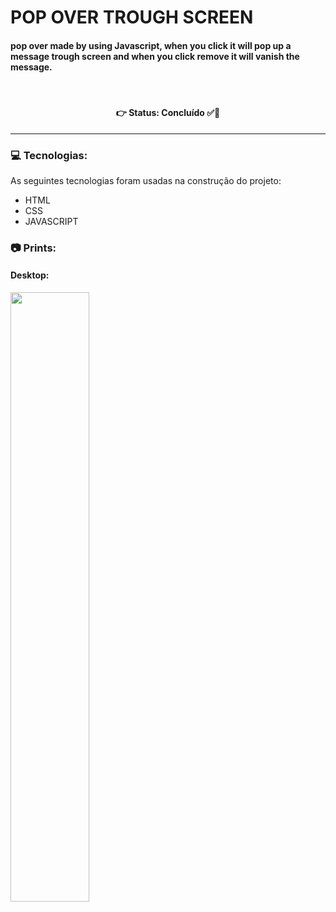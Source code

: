 # POP OVER TROUGH SCREEN
#### pop over made by using Javascript, when you click it will pop up a message trough screen and when you click remove it will vanish the message.



<br />

<h4 align='center'>
👉 Status: Concluído ✅👏
</h4>
<hr />

### 💻 Tecnologias:
As seguintes tecnologias foram usadas na construção do projeto:
- HTML
- CSS
- JAVASCRIPT

### 📷 Prints:

#### Desktop:
<img src="https://i.ibb.co/sJJGyqS/mobile.gif" width="50%">
